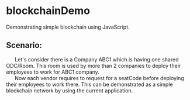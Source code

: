 # blockchainDemo
Demonstrating simple blockchain using JavaScript.

 ## Scenario:
<p>
   &nbsp;&nbsp;&nbsp;&nbsp;&nbsp; Let's consider there is a Company ABC1 which is having one shared ODC/Room. This room is used by more than 2 companies to deploy their employees to work for ABC1 company.<br/>
  &nbsp;&nbsp;&nbsp;&nbsp;&nbsp; Now each vendor requires to request for a seatCode before deploying their employees to work there. This can be demonstrated as a simple blockchain network by using the current application.
</p>

